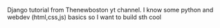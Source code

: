 Django tutorial from Thenewboston yt channel.
I know some python and webdev (html,css,js) basics so I want to build sth cool
